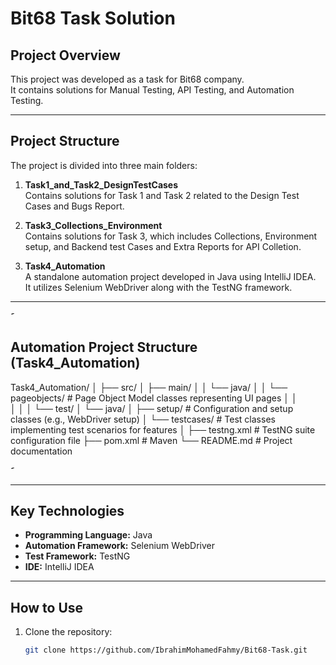 # Bit68 Task Solution

## Project Overview
This project was developed as a task for Bit68 company.  
It contains solutions for Manual Testing, API Testing, and Automation Testing.

---

## Project Structure

The project is divided into three main folders:

1. **Task1_and_Task2_DesignTestCases**  
   Contains solutions for Task 1 and Task 2 related to the Design Test Cases and Bugs Report.

2. **Task3_Collections_Environment**  
   Contains solutions for Task 3, which includes Collections, Environment setup, and Backend test Cases and Extra Reports for API Colletion.

3. **Task4_Automation**  
   A standalone automation project developed in Java using IntelliJ IDEA.  
   It utilizes Selenium WebDriver along with the TestNG framework.

---
َََ
## Automation Project Structure (Task4_Automation)
Task4_Automation/
│
├── src/
│   ├── main/
│   │   └── java/
│   │       └──  pageobjects/       # Page Object Model classes representing UI pages
│   │         
│   │
│   └── test/
│       └── java/
│           ├── setup/                 # Configuration and setup classes (e.g., WebDriver setup)
│           └── testcases/             # Test classes implementing test scenarios for features
│
├── testng.xml                        # TestNG suite configuration file
├── pom.xml                           # Maven 
└── README.md                        # Project documentation

َََ

---

## Key Technologies

- **Programming Language:** Java  
- **Automation Framework:** Selenium WebDriver  
- **Test Framework:** TestNG  
- **IDE:** IntelliJ IDEA  

---

## How to Use

1. Clone the repository:

   ```bash
   git clone https://github.com/IbrahimMohamedFahmy/Bit68-Task.git



